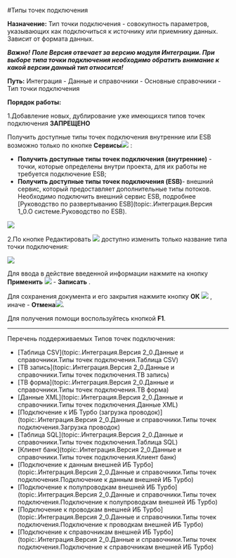 ﻿---
Keywords: Типы точек подключения,Тип точки подключения,EndPointType
---

#Типы точек подключения


**Назначение:** Тип точки подключения - совокупность параметров, указывающих как подключиться к источнику или приемнику данных. Зависит от формата данных.

***Важно!*** ***Поле Версия отвечает за версию модуля Интеграции. При выборе типа точки подключения необходимо обратить внимание к какой версии данный тип относится!***

**Путь:**  Интеграция - Данные и справочники - Основные справочники - Тип точки подключения

<!--*Подробнее о типах потока описано в разделе [Типы потоков](topic:.Интеграция.Версия 1_0.Справочники.Типы точек подключения.Типы потоков)*

В ESB представлены потоки для обращения ко многим популярным форматам и источникам/приемникам данных.
-->


**Порядок работы:**

1.Добавление новых, дублирование уже имеющихся типов точек подключения **ЗАПРЕЩЕНО**


Получить доступные типы точек подключения внутренние или ESB возможно только по кнопке **Сервисы**![](topic:Integration.AddFiles.Buttons.Btn_Services.png) :


- **Получить доступные типы точек подключения (внутренние)** - точки, которые определены внутри проекта, для их работы не требуется подключение ESB;
- **Получить доступные типы точек подключения  (ESB)**- внешний сервис, который предоставляет дополнительные типы потоков. Необходимо подключить внешний сервис ESB, подробнее [Руководство по развертыванию ESB](topic:.Интеграция.Версия 1_0.О системе.Руководство по ESB).

![](topic:Integration.AddFiles.Screenshot_11431.jpg)



2.По кнопке Редактировать ![](topic:Integration.AddFiles.Buttons.Btn_Edit.png) доступно изменить только название типа точки подключения:


![](topic:.AddFiles.Screenshot_11432.jpg)




Для ввода в действие введенной информации нажмите на кнопку **Применить** ![](topic:Integration.AddFiles.Buttons.Btn_OK.png) - **Записать** .

Для сохранения документа и его закрытия нажмите кнопку **ОК** ![](topic:Integration.AddFiles.Buttons.Btn_Post.png) , иначе  -  **Отмена**![](topic:Integration.AddFiles.Buttons.BtnCloseCancel.png).

Для получения помощи воспользуйтесь кнопкой  **F1**.




----------


Перечень поддерживаемых  Типов точек подключения:


* [Таблица CSV](topic:.Интеграция.Версия 2_0.Данные и справочники.Типы точек подключения.Таблица CSV)
* [ТВ запись](topic:.Интеграция.Версия 2_0.Данные и справочники.Типы точек подключения.ТВ запись)
* [TB форма](topic:.Интеграция.Версия 2_0.Данные и справочники.Типы точек подключения.TB форма)
* [Данные XML](topic:.Интеграция.Версия 2_0.Данные и справочники.Типы точек подключения.Данные XML)
* [Подключение к ИБ Турбо (загрузка проводок)](topic:.Интеграция.Версия 2_0.Данные и справочники.Типы точек подключения.Загрузка проводок)
* [Таблица SQL](topic:.Интеграция.Версия 2_0.Данные и справочники.Типы точек подключения.Таблица SQL)
* [Клиент банк](topic:.Интеграция.Версия 2_0.Данные и справочники.Типы точек подключения.Клиент банк)
* [Подключение к данным внешней ИБ Турбо](topic:.Интеграция.Версия 2_0.Данные и справочники.Типы точек подключения.Подключение к данным внешней ИБ Турбо)
* [Подключение к полупроводкам внешней ИБ Турбо](topic:.Интеграция.Версия 2_0.Данные и справочники.Типы точек подключения.Подключение к полупроводкам внешней ИБ Турбо)
* [Подключение к проводкам внешней ИБ Турбо](topic:.Интеграция.Версия 2_0.Данные и справочники.Типы точек подключения.Подключение к проводкам внешней ИБ Турбо)
* [Подключение к справочникам внешней ИБ Турбо](topic:.Интеграция.Версия 2_0.Данные и справочники.Типы точек подключения.Подключение к справочникам внешней ИБ Турбо)
